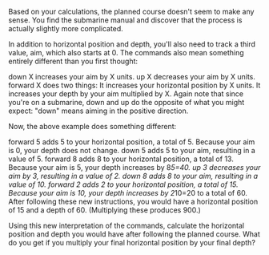 Based on your calculations, the planned course doesn't seem to make any sense. You find the submarine manual and discover that the process is actually slightly more complicated.

In addition to horizontal position and depth, you'll also need to track a third value, aim, which also starts at 0. The commands also mean something entirely different than you first thought:

down X increases your aim by X units.
up X decreases your aim by X units.
forward X does two things:
It increases your horizontal position by X units.
It increases your depth by your aim multiplied by X.
Again note that since you're on a submarine, down and up do the opposite of what you might expect: "down" means aiming in the positive direction.

Now, the above example does something different:

forward 5 adds 5 to your horizontal position, a total of 5. Because your aim is 0, your depth does not change.
down 5 adds 5 to your aim, resulting in a value of 5.
forward 8 adds 8 to your horizontal position, a total of 13. Because your aim is 5, your depth increases by 8*5=40.
up 3 decreases your aim by 3, resulting in a value of 2.
down 8 adds 8 to your aim, resulting in a value of 10.
forward 2 adds 2 to your horizontal position, a total of 15. Because your aim is 10, your depth increases by 2*10=20 to a total of 60.
After following these new instructions, you would have a horizontal position of 15 and a depth of 60. (Multiplying these produces 900.)

Using this new interpretation of the commands, calculate the horizontal position and depth you would have after following the planned course. What do you get if you multiply your final horizontal position by your final depth?